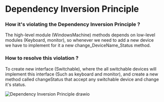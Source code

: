# Dependency Inversion Principle
### How it's violating the Dependency Inversion Principle ?
The high-level module (WindowsMachine) methods depends on low-level modules (Keyboard, monitor), so whenever we need to add a new device we have to implement for it
a new change_DeviceName_Status method.



### How to resolve this violation ?
To create new interface (Switchable), where the all switchable devices will implement this interface (Such as keyboard and monitor), and create a new method called
changeStatus that accept any switchable device and change it's status.

![Dependency Inversion Principle drawio](https://user-images.githubusercontent.com/58006991/196540731-0f4b8b2b-a39f-4036-8b57-85d0287078e8.png)

